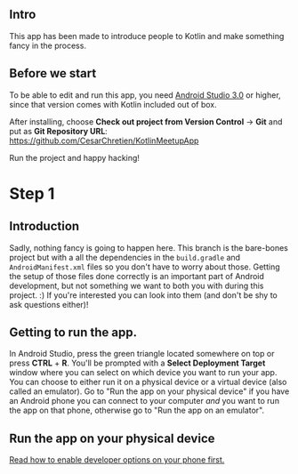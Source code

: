 ## Intro

This app has been made to introduce people to Kotlin and make something fancy in the process.

## Before we start

To be able to edit and run this app, you need [Android Studio 3.0](https://developer.android.com/studio/index.html) or higher, since that version comes with Kotlin included out of box.

After installing, choose **Check out project from Version Control** -> **Git** and put as **Git Repository URL**: https://github.com/CesarChretien/KotlinMeetupApp

Run the project and happy hacking!

# Step 1

## Introduction

Sadly, nothing fancy is going to happen here. This branch is the bare-bones project but with a all the dependencies in the `build.gradle` and `AndroidManifest.xml` files so you don't have to worry about those. Getting the setup of those files done correctly is an important part of Android development, but not something we want to both you with during this project. :) If you're interested you can look into them (and don't be shy to ask questions either)!

## Getting to run the app.

In Android Studio, press the green triangle located somewhere on top or press **CTRL** + **R**. You'll be prompted with a **Select Deployment Target** window where you can select on which device you want to run your app. You can choose to either run it on a physical device or a virtual device (also called an emulator). Go to "Run the app on your physical device" if you have an Android phone you can connect to your computer *and* you want to run the app on that phone, otherwise go to "Run the app on an emulator".

## Run the app on your physical device

[Read how to enable developer options on your phone first.](https://developer.android.com/studio/debug/dev-options.html) 
